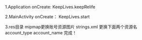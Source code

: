 1.Application onCreate:
        KeepLives.keepRelife

2.MainActivity onCreate：
        KeepLives.start

3.res目录
    mipmap更换账号资源图片
    strings.xml  更换下面两个资源名
        account_type
        account_name
完成！